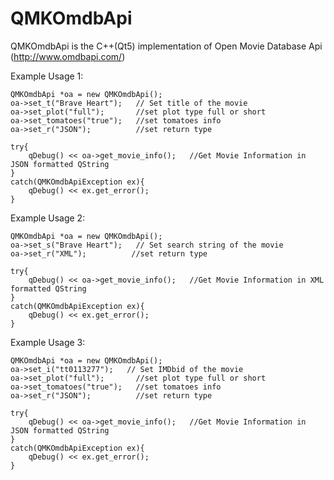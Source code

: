 QMKOmdbApi
==========

QMKOmdbApi is the C++(Qt5) implementation of Open Movie Database Api (http://www.omdbapi.com/)



Example Usage 1:

    QMKOmdbApi *oa = new QMKOmdbApi();
    oa->set_t("Brave Heart");   // Set title of the movie
    oa->set_plot("full");       //set plot type full or short
    oa->set_tomatoes("true");   //set tomatoes info
    oa->set_r("JSON");          //set return type

    try{
        qDebug() << oa->get_movie_info();   //Get Movie Information in JSON formatted QString
    }
    catch(QMKOmdbApiException ex){
        qDebug() << ex.get_error();
    }
    

Example Usage 2:

    QMKOmdbApi *oa = new QMKOmdbApi();
    oa->set_s("Brave Heart");   // Set search string of the movie
    oa->set_r("XML");          //set return type

    try{
        qDebug() << oa->get_movie_info();   //Get Movie Information in XML formatted QString
    }
    catch(QMKOmdbApiException ex){
        qDebug() << ex.get_error();
    }
    


Example Usage 3:

    QMKOmdbApi *oa = new QMKOmdbApi();
    oa->set_i("tt0113277");   // Set IMDbid of the movie
    oa->set_plot("full");       //set plot type full or short
    oa->set_tomatoes("true");   //set tomatoes info
    oa->set_r("JSON");          //set return type

    try{
        qDebug() << oa->get_movie_info();   //Get Movie Information in JSON formatted QString
    }
    catch(QMKOmdbApiException ex){
        qDebug() << ex.get_error();
    }
    



